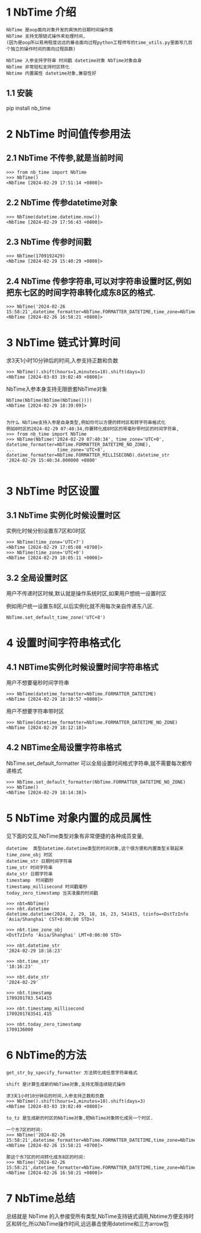 

# 1 NbTime 介绍

```
NbTime 是oop面向对象开发的爽快的日期时间操作类
NbTime 支持无限链式操作来处理时间,
(因为是oop所以易用程度远远的暴击面向过程python工程师写的time_utils.py里面写几百个独立的操作时间的面向过程函数)

NbTime 入参支持字符串 时间戳 datetime对象 NbTime对象自身
NbTime 非常轻松支持时区转化
Nbtime 内置属性 datetime对象,兼容性好
```

## 1.1 安装 

pip install nb_time

# 2 NbTime 时间值传参用法

## 2.1 NbTime 不传参,就是当前时间
```
>>> from nb_time import NbTime
>>> NbTime()                   
<NbTime [2024-02-29 17:51:14 +0800]>
```

## 2.2 NbTime 传参datetime对象

```
>>> NbTime(datetime.datetime.now())
<NbTime [2024-02-29 17:56:43 +0800]>
```

## 2.3 NbTime 传参时间戳
```
>>> NbTime(1709192429)
<NbTime [2024-02-29 15:40:29 +0800]>
```

## 2.4 NbTime 传参字符串,可以对字符串设置时区,例如把东七区的时间字符串转化成东8区的格式.
```
>>> NbTime('2024-02-26 15:58:21',datetime_formatter=NbTime.FORMATTER_DATETIME,time_zone=NbTime.TIMEZONE_EASTERN_7).to_tz('UTC+8')
<NbTime [2024-02-26 16:58:21 +0800]>
```

# 3 NbTime 链式计算时间

求3天1小时10分钟后的时间,入参支持正数和负数
```
>>> NbTime().shift(hours=1,minutes=10).shift(days=3)
<NbTime [2024-03-03 19:02:49 +0800]>
```

NbTime入参本身支持无限嵌套NbTime对象
```
NbTime(NbTime(NbTime(NbTime())))
<NbTime [2024-02-29 18:39:09]>


为什么 NbTime支持入参是自身类型,例如你可以方便的转时区和转字符串格式化
例如0时区的2024-02-29 07:40:34,你要转化成8时区的带毫秒带时区的时间字符串,
>>> from nb_time import NbTime                                                                                                    
>>> NbTime(NbTime('2024-02-29 07:40:34', time_zone='UTC+0', datetime_formatter=NbTime.FORMATTER_DATETIME_NO_ZONE),
...                time_zone='UTC+8', datetime_formatter=NbTime.FORMATTER_MILLISECOND).datetime_str
'2024-02-29 15:40:34.000000 +0800'


```


# 3 NbTime 时区设置

## 3.1 NbTime 实例化时候设置时区

实例化时候分别设置东7区和0时区
```
>>> NbTime(time_zone='UTC+7')
<NbTime [2024-02-29 17:05:08 +0700]>
>>> NbTime(time_zone='UTC+0') 
<NbTime [2024-02-29 10:05:11 +0000]>
```

## 3.2 全局设置时区
用户不传递时区时候,默认就是操作系统时区,如果用户想统一设置时区

例如用户统一设置东8区,以后实例化就不用每次亲自传递东八区.
```
NbTime.set_default_time_zone('UTC+8')
```

# 4 设置时间字符串格式化

## 4.1 NBTime实例化时候设置时间字符串格式
用户不想要毫秒时间字符串
```
>>> NbTime(datetime_formatter=NbTime.FORMATTER_DATETIME)    
<NbTime [2024-02-29 18:10:57 +0800]>
```

用户不想要字符串带时区
```
>>> NbTime(datetime_formatter=NbTime.FORMATTER_DATETIME_NO_ZONE) 
<NbTime [2024-02-29 18:12:18]>
```

##  4.2 NBTime全局设置字符串格式

NbTime.set_default_formatter 可以全局设置时间格式字符串,就不需要每次都传递格式
```
>>> NbTime.set_default_formatter(NbTime.FORMATTER_DATETIME_NO_ZONE)
>>> NbTime()
<NbTime [2024-02-29 18:14:38]>
```

# 5 NbTime 对象内置的成员属性

见下面的交互,NbTime类型对象有非常便捷的各种成员变量,

```
datetime  类型datetime.datetime类型的时间对象,这个很方便和内置类型关联起来
time_zone_obj 时区
datetime_str 日期时间字符串
time_str 时间字符串
date_str 日期字符串
timestamp  时间戳秒
timestamp_millisecond 时间戳毫秒
today_zero_timestamp 当天凌晨的时间戳
```

```
>>> nbt=NbTime()
>>> nbt.datetime
datetime.datetime(2024, 2, 29, 18, 16, 23, 541415, tzinfo=<DstTzInfo 'Asia/Shanghai' CST+8:00:00 STD>)

>>> nbt.time_zone_obj
<DstTzInfo 'Asia/Shanghai' LMT+8:06:00 STD>

>>> nbt.datetime_str
'2024-02-29 18:16:23'

>>> nbt.time_str
'18:16:23'

>>> nbt.date_str
'2024-02-29'

>>> nbt.timestamp
1709201783.541415

>>> nbt.timestamp_millisecond
1709201783541.415

>>> nbt.today_zero_timestamp
1709136000

```

# 6 NbTime的方法
```
get_str_by_specify_formatter 方法转化成任意字符串格式
```

```
shift 是计算生成新的NbTime对象,支持无限连续链式操作

求3天1小时10分钟后的时间,入参支持正数和负数
>>> NbTime().shift(hours=1,minutes=10).shift(days=3)
<NbTime [2024-03-03 19:02:49 +0800]>
```

```
to_tz 是生成新的时区的NbTime对象,把NbTime对象转化成另一个时区.

一个东7区的时间:
>>> NbTime('2024-02-26 15:58:21',datetime_formatter=NbTime.FORMATTER_DATETIME,time_zone=NbTime.TIMEZONE_EASTERN_7)
<NbTime [2024-02-26 15:58:21 +0700]>

那这个东7区的时间转化成东8区的时间:
>>> NbTime('2024-02-26 15:58:21',datetime_formatter=NbTime.FORMATTER_DATETIME,time_zone=NbTime.TIMEZONE_EASTERN_7).to_tz('UTC+8')
<NbTime [2024-02-26 16:58:21 +0800]>
```


# 7 NbTime总结

总结就是 NbTime 的入参接受所有类型,NbTime支持链式调用,Nbtime方便支持时区和转化,所以NbTime操作时间,远远暴击使用datetime和三方arrow包
